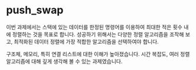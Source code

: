 # push_swap
이번 과제에서는 스택에 있는 데이터를 한정된 명령어를 이용하여 최대한 적은 횟수 내에 정렬하는 것을 목표로 합니다. 성공하기 위해서는 다양한 정렬 알고리즘을 조작해 보고, 최적화된 데이터 정렬에 가장 적합한 알고리즘을 선택하여야 합니다.

구조체, 메모리, 특히 연결 리스트에 대한 이해가 높아졌습니다. 시간 복잡도, 여러 정렬 알고리즘에 대해 깊게 생각해 볼 수 있는 과제였습니다.

